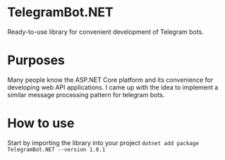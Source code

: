 # TelegramBot.NET
Ready-to-use library for convenient development of Telegram bots.

# Purposes
Many people know the ASP.NET Core platform and its convenience for developing web API applications. I came up with the idea to implement a similar message processing pattern for telegram bots.

# How to use
Start by importing the library into your project
`dotnet add package TelegramBot.NET --version 1.0.1`